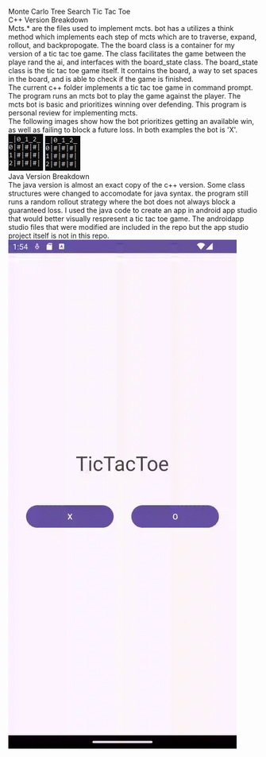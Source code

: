 Monte Carlo Tree Search Tic Tac Toe
<br/>
C++ Version Breakdown<br/>
Mcts.* are the files used to implement mcts. bot has a utilizes a think method which implements each step of mcts which are to traverse, expand, rollout, and backpropogate. 
The the board class is a container for my version of a tic tac toe game. The class facilitates the game between the playe rand the ai, and interfaces with the board_state class.
The board_state class is the tic tac toe game itself. It contains the board, a way to set spaces in the board, and is able to check if the game is finished.<br/>
The current c++ folder implements a tic tac toe game in command prompt. The program runs an mcts bot to play the game against the player. The mcts bot is basic and prioritizes winning over defending. This program is personal review for implementing mcts.<br/>
The following images show how the bot prioritizes getting an available win, as well as failing to block a future loss. In both examples the bot is 'X'.<br/>
![](img/offense_example.gif)
![](img/defense_example.gif)<br/>
Java Version Breakdown<br/>
The java version is almost an exact copy of the c++ version. Some class structures were changed to accomodate for java syntax.
the program still runs a random rollout strategy where the bot does not always block a guaranteed loss. I used the java code to create an app in android app studio that would better visually respresent a tic tac toe game.
The androidapp studio files that were modified are included in the repo but the app studio project itself is not in this repo.<br/>
![](img/tictactoe_recording.gif)<br/>
